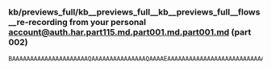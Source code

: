### kb/previews_full/kb__previews_full__kb__previews_full__flows__re-recording from your personal account@auth.har.part115.md.part001.md.part001.md (part 002)

```md
BAAAAAAAAAAAAAAAAAAAAAQAAAAAAAAAAAAAAAQAAAAEAAAAAAAAAAAAAAAAAAAAAAAAAAAAA/wAAAAABAAAAAQAAAAAAAQAAAAAAAAAAAAEAAP8AAAAAAAAAAAAAAQAAAAAAAQA
```

```
